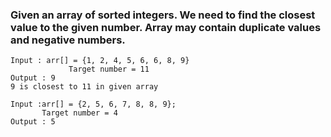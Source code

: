 ### Given an array of sorted integers. We need to find the closest value to the given number. Array may contain duplicate values and negative numbers.

```
Input : arr[] = {1, 2, 4, 5, 6, 6, 8, 9}
             Target number = 11
Output : 9
9 is closest to 11 in given array

Input :arr[] = {2, 5, 6, 7, 8, 8, 9}; 
       Target number = 4
Output : 5
```

